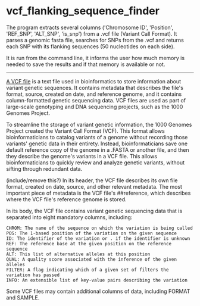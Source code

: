 # vcf_flanking_sequence_finder

The program extracts several columns ('Chromosome ID', 'Position', 'REF_SNP', 'ALT_SNP', 'is_snp') from a .vcf file (Variant Call Format). It parses a genomic fasta file, searches for SNPs from the .vcf and returns each SNP with its flanking sequences (50 nucleotides on each side).

It is run from the command line, it informs the user how much memory is needed to save the results and if that memory is available or not.

*********



[A VCF file][1] is a text file used in bioinformatics to store information about variant genetic sequences. It contains metadata that describes the file's format, source, created on date, and reference genome, and it contains column-formatted genetic sequencing data. VCF files are used as part of large-scale genotyping and DNA sequencing projects, such as the 1000 Genomes Project.

To streamline the storage of variant genetic information, the 1000 Genomes Project created the Variant Call Format (VCF). This format allows bioinformaticians to catalog variants of a genome without recording those variants' genetic data in their entirety. Instead, bioinformaticians save one default reference copy of the genome in a .FASTA or another file, and then they describe the genome's variants in a VCF file. This allows bioinformaticians to quickly review and analyze genetic variants, without sifting through redundant data.

(include/remove this?)
In its header, the VCF file describes its own file format, created on date, source, and other relevant metadata. The most important piece of metadata is the VCF file's ##reference, which describes where the VCF file's reference genome is stored.

In its body, the VCF file contains variant genetic sequencing data that is separated into eight mandatory columns, including:

    CHROM: The name of the sequence on which the variation is being called
    POS: The 1-based position of the variation on the given sequence
    ID: The identifier of the variation or . if the identifier is unknown
    REF: The reference base at the given position on the reference sequence
    ALT: This list of alternative alleles at this position
    QUAL: A quality score associated with the inference of the given alleles
    FILTER: A flag indicating which of a given set of filters the variation has passed
    INFO: An extensible list of key-value pairs describing the variation

Some VCF files may contain additional columns of data, including FORMAT and SAMPLE.


[1]: https://fileinfo.com/extension/vcf
